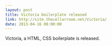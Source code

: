 ```yaml
---
layout: post
title: Victoria boilerplate released
link: http://site.thecellarroom.net/Victoria/
date: 2013-04-16 08:00:00
---
```


Victoria, a HTML, CSS boilerplate is released.
